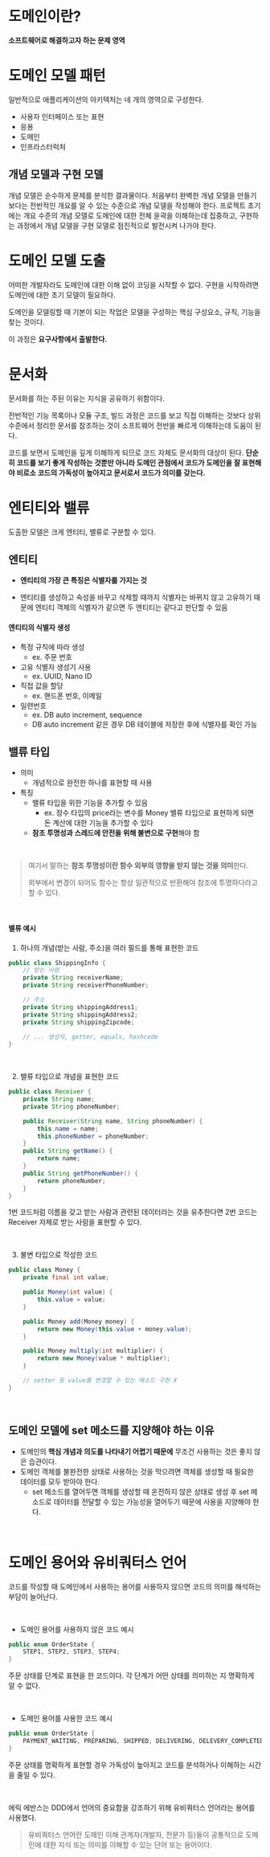 # **도메인이란?**

**소프트웨어로 해결하고자 하는 문제 영역**



# 도메인 모델 패턴

일반적으로 애플리케이션의 아키텍처는 네 개의 영역으로 구성한다.

- 사용자 인터페이스 또는 표현
- 응용
- 도메인
- 인프라스터럭처

## 개념 모델과 구현 모델

개념 모델은 순수하게 문제를 분석한 결과물이다.  처음부터 완벽한 개념 모델을 만들기보다는 전반적인 개요를 알 수 있는 수준으로 개념 모델을 작성해야 한다. 프로젝트 초기에는 개요 수준의 개념 모델로 도메인에 대한 전체 윤곽을 이해하는데 집중하고, 구현하는 과정에서 개념 모델을 구현 모델로 점진적으로 발전시켜 나가야 한다.



# 도메인 모델 도출

어떠한 개발자라도 도메인에 대한 이해 없이 코딩을 시작할 수 없다. 구현을 시작하려면 도메인에 대한 초기 모델이 필요하다.

도메인을 모델링할 때 기본이 되는 작업은 모델을 구성하는 핵심 구성요소, 규칙, 기능을 찾는 것이다.

이 과정은 **요구사항에서 출발한다.**



# 문서화

문서화를 하는 주된 이유는 지식을 공유하기 위함이다. 

전반적인 기능 목록이나 모듈 구조, 빌드 과정은 코드를 보고 직접 이해하는 것보다 상위 수준에서 정리한 문서를 참조하는 것이 소프트웨어 전반을 빠르게 이해하는데 도움이 된다.

코드를 보면서 도메인을 깊게 이해하게 되므로 코드 자체도 문서화의 대상이 된다. **단순히 코드를 보기 좋게 작성하는 것뿐만 아니라 도메인 관점에서 코드가 도메인을 잘 표현해야 비로소 코드의 가독성이 높아지고 문서로서 코드가 의미를 갖는다.**



# 엔티티와 밸류

도출한 모델은 크게 엔티티, 밸류로 구분할 수 있다. 



## 엔티티

- **엔티티의 가장 큰 특징은 식별자를 가지는 것**

- 엔티티를 생성하고 속성을 바꾸고 삭제할 때까지 식별자는 바뀌지 않고 고유하기 때문에 엔티티 객체의 식별자가 같으면 두 엔티티는 같다고 판단할 수 있음

  

#### 엔티티의 식별자 생성

- 특정 규칙에 따라 생성
  - ex. 주문 번호
- 고유 식별자 생성기 사용 
  - ex. UUID, Nano ID
- 직접 값을 할당
  - ex. 핸드폰 번호, 이메일
- 일련번호 
  - ex. DB auto increment, sequence
  - DB auto increment 같은 경우 DB 테이블에 저장한 후에 식별자를 확인 가능



## 밸류 타입

- 의미
  - 개념적으로 완전한 하나를 표현할 때 사용
- 특징
  - 밸류 타입을 위한 기능을 추가할 수 있음
    - ex. 정수 타입의 price라는 변수를 Money 밸류 타입으로 표현하게 되면 돈 계산에 대한 기능을 추가할 수 있다
  - **참조 투명성과 스레드에 안전을 위해 불변으로 구현**해야 함

<br>

> 여기서 말하는 **참조 투명성이란 함수 외부의 영향을 받지 않는 것을 의미**한다.
>
> 외부에서 변경이 되어도 함수는 항상 일관적으로 반환해야 참조에 투명하다라고 할 수 있다.

<br>

#### 밸류 예시

1. 하나의 개념(받는 사람, 주소)을 여러 필드를 통해 표현한 코드

```java
public class ShippingInfo {
    // 받는 사람
    private String receiverName;
    private String receiverPhoneNumber;

    // 주소
    private String shippingAddress1;
    private String shippingAddress2;
    private String shippingZipcode;
    
    // ... 생성자, getter, equals, hashcode
}
```

<br>

2. 밸류 타입으로 개념을 표현한 코드

```java
public class Receiver {
    private String name;
    private String phoneNumber;

    public Receiver(String name, String phoneNumber) {
        this.name = name;
        this.phoneNumber = phoneNumber;
    }
    public String getName() {
        return name;
    }
    public String getPhoneNumber() {
        return phoneNumber;
    }
}
```

1번 코드처럼 이름을 갖고 받는 사람과 관련된 데이터라는 것을 유추한다면 2번 코드는 Receiver 자체로 받는 사람을 표현할 수 있다.

<br>

3. 불변 타입으로 작성한 코드

```java
public class Money {
    private final int value;

    public Money(int value) {
        this.value = value;
    }

    public Money add(Money money) {
        return new Money(this.value + money.value);
    }

    public Money multiply(int multiplier) {
        return new Money(value * multiplier);
    }

    // setter 등 value를 변경할 수 있는 메소드 구현 X
}
```

<br>

## 도메인 모델에 set 메소드를 지양해야 하는 이유

- 도메인의 **핵심 개념과 의도를 나타내기 어렵기 때문에** 무조건 사용하는 것은 좋지 않은 습관이다.
- 도메인 객체를 불완전한 상태로 사용하는 것을 막으려면 객체를 생성할 때 필요한 데이터를 모두 받아야 한다.
  - set 메소드를 열어두면 객체를 생성할 때 온전하지 않은 상태로 생성 후 set 메소드로 데이터를 전달할 수 있는 가능성을 열어두기 때문에 사용을 지양해야 한다.

<br>

# 도메인 용어와 유비쿼터스 언어

코드를 작성할 때 도메인에서 사용하는 용어를 사용하지 않으면 코드의 의미를 해석하는 부담이 늘어난다.

<br>

- 도메인 용어를 사용하지 않은 코드 예시

```java
public enum OrderState {
    STEP1, STEP2, STEP3, STEP4;
}
```

주문 상태를 단계로 표현을 한 코드이다. 각 단계가 어떤 상태를 의미하는 지 명확하게 알 수 없다.

<br>

- 도메인 용어를 사용한 코드 예시

```java
public enum OrderState {
    PAYMENT_WAITING, PREPARING, SHIPPED, DELIVERING, DELEVERY_COMPLETED;
}
```

주문 상태를 명확하게 표현할 경우 가독성이 높아지고 코드를 분석하거나 이해하는 시간을 줄일 수 있다.

<br>

에릭 에반스는 DDD에서 언어의 중요함을 강조하기 위해 유비쿼터스 언어라는 용어를 사용했다.

> 유비쿼터스 언어란 도메인 이해 관계자(개발자, 전문가 등)들이 공통적으로 도메인에 대한 지식 또는 의미를 이해할 수 있는 단어 또는 용어이다.


